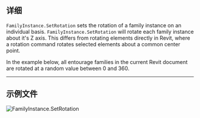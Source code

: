 ## 详细
`FamilyInstance.SetRotation` sets the rotation of a family instance on an individual basis. `FamilyInstance.SetRotation` will rotate each family instance about it's Z axis. This differs from rotating elements directly in Revit, where a rotation command rotates selected elements about a common center point.

In the example below, all entourage families in the current Revit document are rotated at a random value between 0 and 360.
___
## 示例文件

![FamilyInstance.SetRotation](./Revit.Elements.FamilyInstance.SetRotation_img.jpg)
